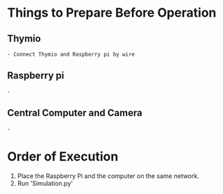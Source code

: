 # Things to Prepare Before Operation
  ## Thymio
    - Connect Thymio and Raspberry pi by wire
    
  ## Raspberry pi
    - 
  ## Central Computer and Camera
    - 
  
# Order of Execution
  1) Place the Raspberry Pi and the computer on the same network.
  2) Run 'Simulation.py'
